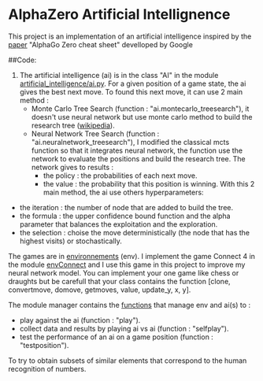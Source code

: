 # AlphaZero Artificial Intellignence
This project is an implementation of an artificial intelligence inspired by the [paper](https://medium.com/applied-data-science/alphago-zero-explained-in-one-diagram-365f5abf67e0) "AlphaGo Zero cheat sheet" develloped by Google 

##Code:

1. The artificial intelligence (ai) is in the class "AI" in the module [artificial_intelligence/ai.py](https://github.com/JonathanVengadasalam/AlphaZero-Artificial-Intelligence/blob/master/artificial_intelligence/ai.py). For a given position of a game state, the ai gives the best next move. To found this next move, it can use 2 main method :
    - Monte Carlo Tree Search (function : "ai.montecarlo_treesearch"), it doesn't use neural network but use monte carlo method to build the research tree ([wikipedia](https://en.wikipedia.org/wiki/Monte_Carlo_tree_search)).
    - Neural Network Tree Search (function : "ai.neuralnetwork_treesearch"), I modified the classical mcts function so that it integrates neural network, the function use the network to evaluate the positions and build the research tree. The network gives to results :
      - the policy : the probabilities of each next move.
      - the value : the probability that this position is winning.
With this 2 main method, the ai use others hyperparameters:
 - the iteration : the number of node that are added to build the tree.
 - the formula : the upper confidence bound function and the alpha parameter that balances the exploitation and the exploration.
 - the selection : choise the move deterministically (the node that has the highest visits) or stochastically.

The games are in [environnements](https://github.com/JonathanVengadasalam/AlphaZero-Artificial-Intelligence/tree/master/environnements) (env). I implement the game Connect 4 in the module [envConnect](https://github.com/JonathanVengadasalam/AlphaZero-Artificial-Intelligence/blob/master/environnements/envConnect.py) and I use this game in this project to improve my neural network model. You can implement your one game like chess or draughts but be carefull that your class contains the function [clone, convertmove, domove, getmoves, value, update_y, x, y].

The module manager contains the [functions](https://github.com/JonathanVengadasalam/AlphaZero-Artificial-Intelligence/blob/master/manager/functions.py) that manage env and ai(s) to :
 - play against the ai (function : "play").
 - collect data and results by playing ai vs ai (function : "selfplay").
 - test the performance of an ai on a game position (function : "testposition").


<a/>

To try to obtain subsets of similar elements that correspond to the human recognition of numbers.
